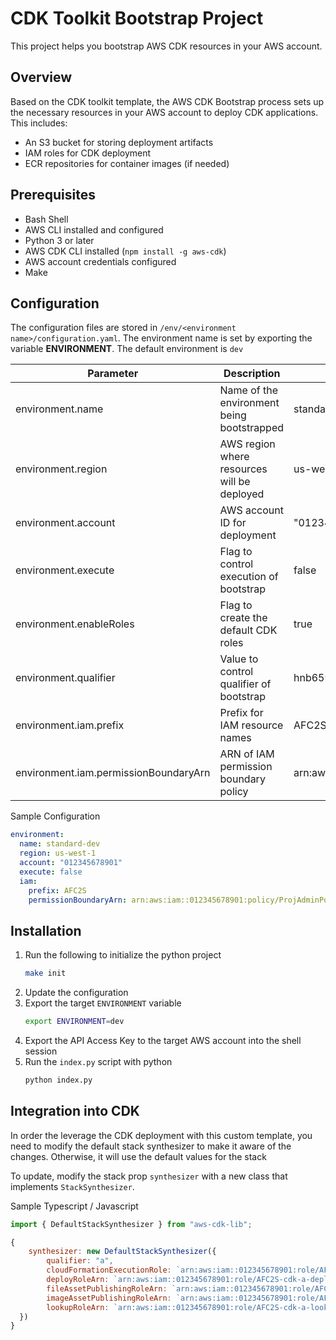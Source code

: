 # CDK Toolkit Bootstrap Project

This project helps you bootstrap AWS CDK resources in your AWS account.

## Overview

Based on the CDK toolkit template, the AWS CDK Bootstrap process sets up the necessary resources in your AWS account to deploy CDK applications. This includes:

- An S3 bucket for storing deployment artifacts
- IAM roles for CDK deployment
- ECR repositories for container images (if needed)

## Prerequisites

- Bash Shell
- AWS CLI installed and configured
- Python 3 or later
- AWS CDK CLI installed (`npm install -g aws-cdk`)
- AWS account credentials configured
- Make

## Configuration
The configuration files are stored in `/env/<environment name>/configuration.yaml`.
The environment name is set by exporting the variable **ENVIRONMENT**.
The default environment is `dev`

| Parameter                             | Description                                 | Example                                          | Required |
| ------------------------------------- | ------------------------------------------- | ------------------------------------------------ | -------- |
| environment.name                      | Name of the environment being bootstrapped  | standard-dev                                     | Yes      |
| environment.region                    | AWS region where resources will be deployed | us-west-1                                        | Yes      |
| environment.account                   | AWS account ID for deployment               | "012345678901"                                   | Yes      |
| environment.execute                   | Flag to control execution of bootstrap      | false                                            | No       |
| environment.enableRoles               | Flag to create the default CDK roles        | true                                             | No       |
| environment.qualifier                 | Value to control qualifier of bootstrap     | hnb659fds                                        | No       |
| environment.iam.prefix                | Prefix for IAM resource names               | AFC2S                                            | No       |
| environment.iam.permissionBoundaryArn | ARN of IAM permission boundary policy       | arn:aws:iam::012345678901:policy/ProjAdminPolicy | No       |


Sample Configuration

```yaml
environment:
  name: standard-dev
  region: us-west-1
  account: "012345678901"
  execute: false
  iam:
    prefix: AFC2S
    permissionBoundaryArn: arn:aws:iam::012345678901:policy/ProjAdminPolicy
```

## Installation

1. Run the following to initialize the python project
    ```bash
    make init
    ```
2. Update the configuration 
3. Export the target `ENVIRONMENT` variable 
    ```bash
    export ENVIRONMENT=dev
    ```
4. Export the API Access Key to the target AWS account into the shell session
5. Run the `index.py` script with python
    ```bash
    python index.py
    ```

## Integration into CDK
In order the leverage the CDK deployment with this custom template, you need to modify the default stack synthesizer to make it aware of the changes.
Otherwise, it will use the default values for the stack

To update, modify the stack prop `synthesizer` with a new class that implements `StackSynthesizer`.

Sample Typescript / Javascript
```javascript
import { DefaultStackSynthesizer } from "aws-cdk-lib";
```

```javascript
{
    synthesizer: new DefaultStackSynthesizer({
        qualifier: "a",
        cloudFormationExecutionRole: `arn:aws:iam::012345678901:role/AFC2S-cdk-a-cfn-exec-role-012345678901-us-east-1`,
        deployRoleArn: `arn:aws:iam::012345678901:role/AFC2S-cdk-a-deploy-role-012345678901-us-east-1`,
        fileAssetPublishingRoleArn: `arn:aws:iam::012345678901:role/AFC2S-cdk-a-file-publishing-role-012345678901-us-east-1`,
        imageAssetPublishingRoleArn: `arn:aws:iam::012345678901:role/AFC2S-cdk-a-ipr-012345678901-us-east-1`,
        lookupRoleArn: `arn:aws:iam::012345678901:role/AFC2S-cdk-a-lookup-role-012345678901-us-east-1`,
  })
}
```